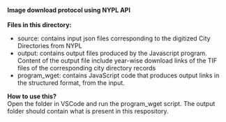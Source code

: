 <b> Image download protocol using NYPL API </b> <br> <br>
<b> Files in this directory: </b> <br> 
- source: contains input json files corresponding to the digitized City Directories from NYPL
- output: contains output files produced by the Javascript program. Content of the output file include year-wise download links of the TIF files of the corresponding city directory records
- program_wget: contains JavaScript code that produces output links in the structured format, from the input.

<b> How to use this? </b> <br>
Open the folder in VSCode and run the program_wget script. The output folder should contain what is present in this respository.

